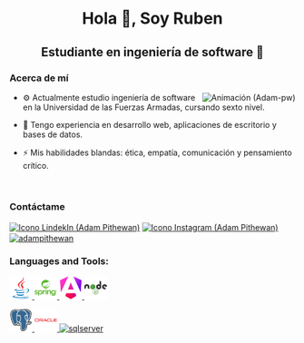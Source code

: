 <h1 align="center">Hola 👋, Soy Ruben</h1>
<h2 align="center">Estudiante en ingeniería de software 🔧</h2>

<h3 align="left">Acerca de mí</h3>

<p><img align="right" src="https://github.com/Adam-pw/Adam-pw/blob/main/animation_500_kxa883sd.gif" alt="Animación (Adam-pw)" /></p>

- ⚙️ Actualmente estudio ingeniería de software en la Universidad de las Fuerzas Armadas, cursando sexto nivel.

- 🌱 Tengo experiencia en desarrollo web, aplicaciones de escritorio y bases de datos.

- ⚡ Mis habilidades blandas: ética, empatía, comunicación y pensamiento crítico.

<br>

<h3 align="left">Contáctame</h3>
<p align="left">
  <a href="https://www.linkedin.com/in/adam-pithewan/" target="blank"><img align="center"
      src="https://raw.githubusercontent.com/rahuldkjain/github-profile-readme-generator/master/src/images/icons/Social/linked-in-alt.svg"
      alt="Icono LindekIn (Adam Pithewan)" height="30" width="40" /></a>
  <a href="https://instagram.com/_._.adam._" target="blank"><img align="center"
      src="https://raw.githubusercontent.com/rahuldkjain/github-profile-readme-generator/master/src/images/icons/Social/instagram.svg"
      alt="Icono Instagram (Adam Pithewan)" height="30" width="40" /></a>
  <a href="https://www.hackerrank.com/adampithewan" target="blank"><img align="center"
      src="https://github.com/sempostma/office365-icons/blob/master/svg/outlook.svg"
      alt="adampithewan" height="30" width="40" /></a>
</p>

<h3 align="left">Languages and Tools:</h3>
<p align="left"> 
  
  <a href="https://www.java.com" target="_blank" rel="noreferrer"> <img
      src="https://raw.githubusercontent.com/devicons/devicon/master/icons/java/java-original.svg" alt="java" width="40"
      height="40" /> 
  <a href="https://spring.io/projects/spring-boot" target="_blank" rel="noreferrer"> <img
      src="https://github.com/devicons/devicon/blob/master/icons/spring/spring-original-wordmark.svg" alt="springboot" width="40"
      height="40" />
    <a href="https://angular.dev/" target="_blank" rel="noreferrer"> <img
      src="https://github.com/devicons/devicon/blob/master/icons/angular/angular-original.svg"
      alt="angular" width="40" height="40" /> 
  </a><a href="https://nodejs.org" target="_blank" rel="noreferrer"> <img
      src="https://raw.githubusercontent.com/devicons/devicon/master/icons/nodejs/nodejs-original-wordmark.svg"
      alt="nodejs" width="40" height="40" /> 
  </a> 
      
  <a href="https://www.postgresql.org/" target="_blank" rel="noreferrer"> <img
      src="https://github.com/devicons/devicon/blob/master/icons/postgresql/postgresql-original.svg" alt="postgresql" width="40"
      height="40" /> </a> 
  <a href="https://www.oracle.com/database/technologies/xe-downloads.html" target="_blank" rel="noreferrer"> <img
      src="https://github.com/devicons/devicon/blob/master/icons/oracle/oracle-original.svg" alt="oracledb" width="40"
      height="40" /> </a> 
  <a href="https://www.microsoft.com/es-es/sql-server" target="_blank" rel="noreferrer"> <img
      src="https://user-images.githubusercontent.com/4249331/52232852-e2c4f780-28bd-11e9-835d-1e3cf3e43888.png" alt="sqlserver" width="40"
      height="40" /> </a> 
      

  
</p>
